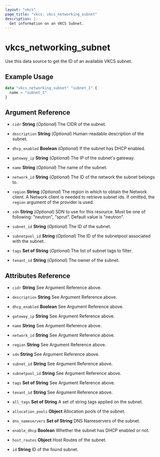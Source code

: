 ```yaml
---
layout: "vkcs"
page_title: "vkcs: vkcs_networking_subnet"
description: |-
  Get information on an VKCS Subnet.
---
```


# vkcs_networking_subnet

Use this data source to get the ID of an available VKCS subnet.

## Example Usage

```terraform
data "vkcs_networking_subnet" "subnet_1" {
  name = "subnet_1"
}
```

## Argument Reference
- `cidr` **String** (*Optional*) The CIDR of the subnet.

- `description` **String** (*Optional*) Human-readable description of the subnet.

- `dhcp_enabled` **Boolean** (*Optional*) If the subnet has DHCP enabled.

- `gateway_ip` **String** (*Optional*) The IP of the subnet's gateway.

- `name` **String** (*Optional*) The name of the subnet.

- `network_id` **String** (*Optional*) The ID of the network the subnet belongs to.

- `region` **String** (*Optional*) The region in which to obtain the Network client. A Network client is needed to retrieve subnet ids. If omitted, the `region` argument of the provider is used.

- `sdn` **String** (*Optional*) SDN to use for this resource. Must be one of following: "neutron", "sprut". Default value is "neutron".

- `subnet_id` **String** (*Optional*) The ID of the subnet.

- `subnetpool_id` **String** (*Optional*) The ID of the subnetpool associated with the subnet.

- `tags` <strong>Set of </strong>**String** (*Optional*) The list of subnet tags to filter.

- `tenant_id` **String** (*Optional*) The owner of the subnet.


## Attributes Reference
- `cidr` **String** See Argument Reference above.

- `description` **String** See Argument Reference above.

- `dhcp_enabled` **Boolean** See Argument Reference above.

- `gateway_ip` **String** See Argument Reference above.

- `name` **String** See Argument Reference above.

- `network_id` **String** See Argument Reference above.

- `region` **String** See Argument Reference above.

- `sdn` **String** See Argument Reference above.

- `subnet_id` **String** See Argument Reference above.

- `subnetpool_id` **String** See Argument Reference above.

- `tags` <strong>Set of </strong>**String** See Argument Reference above.

- `tenant_id` **String** See Argument Reference above.

- `all_tags` <strong>Set of </strong>**String** A set of string tags applied on the subnet.

- `allocation_pools` **Object** Allocation pools of the subnet.

- `dns_nameservers` <strong>Set of </strong>**String** DNS Nameservers of the subnet.

- `enable_dhcp` **Boolean** Whether the subnet has DHCP enabled or not.

- `host_routes` **Object** Host Routes of the subnet.

- `id` **String** ID of the found subnet.


